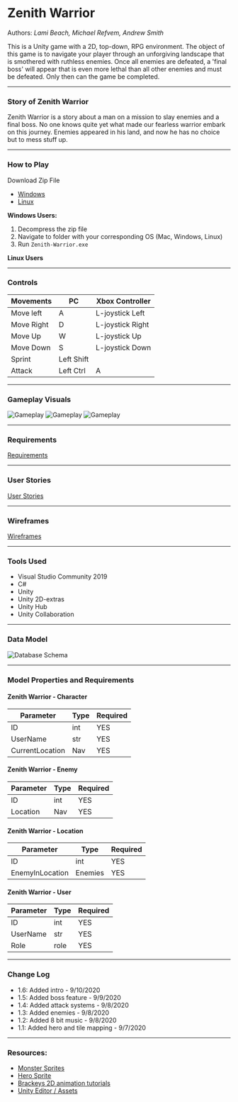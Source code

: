 # Zenith Warrior
Authors: *Lami Beach, Michael Refvem, Andrew Smith*

This is a Unity game with a 2D, top-down, RPG environment. 
The object of this game is to navigate your player through an unforgiving landscape that is smothered with ruthless enemies. 
Once all enemies are defeated, a 'final boss' will appear that is even more lethal than all other enemies and must be defeated. 
Only then can the game be completed. 

---

### Story of Zenith Warrior
Zenith Warrior is a story about a man on a mission to slay enemies and a final boss. No one knows quite yet 
what made our fearless warrior embark on this journey. Enemies appeared in his land, and now he has no choice 
but to mess stuff up.

---

### How to Play

Download Zip File
- [Windows](https://github.com/2D-Devs/Zenith-Warrior/raw/development/Downloads/Windows_x86/Zenith-Warrior.zip)
- [Linux]()

**Windows Users:**
1. Decompress the zip file
2. Navigate to folder with your corresponding OS (Mac, Windows, Linux)
3. Run `Zenith-Warrior.exe`

**Linux Users**

---

### Controls

| Movements | PC | Xbox Controller |
| - | - | - |
| Move left | A | L-joystick Left |
| Move Right | D | L-joystick Right |
| Move Up | W | L-joystick Up |
| Move Down | S | L-joystick Down |
| Sprint | Left Shift | |
| Attack | Left Ctrl | A |

---

### Gameplay Visuals

![Gameplay](Assets/Screenshots/Gameplay-1.jpg)
![Gameplay](Assets/Screenshots/Gameplay-2.jpg)
![Gameplay](Assets/Screenshots/Gameplay-3.jpg)


---

### Requirements

[Requirements](Requirements.md)

---

### User Stories

[User Stories](UserStories.md)

---

### Wireframes

[Wireframes](Wireframes.md)

---

### Tools Used

- Visual Studio Community 2019
- C#
- Unity
- Unity 2D-extras
- Unity Hub
- Unity Collaboration

---

### Data Model
![Database Schema](https://i.imgur.com/BK6IGJr.png)

---
### Model Properties and Requirements

#### Zenith Warrior - Character

| Parameter | Type | Required |
| --- | --- | --- |
| ID  | int | YES |
| UserName | str | YES |
|CurrentLocation| Nav|YES|


#### Zenith Warrior - Enemy

| Parameter | Type | Required |
| --- | --- | --- |
| ID  | int | YES |
|Location| Nav|YES|


#### Zenith Warrior - Location

| Parameter | Type | Required |
| --- | --- | --- |
| ID  | int | YES |
|EnemyInLocation| Enemies|YES|


#### Zenith Warrior - User

| Parameter | Type | Required |
| --- | --- | --- |
| ID  | int | YES |
| UserName | str | YES |
|Role| role |YES|

---

### Change Log
- 1.6: Added intro - 9/10/2020
- 1.5: Added boss feature - 9/9/2020
- 1.4: Added attack systems - 9/8/2020
- 1.3: Added enemies - 9/8/2020
- 1.2: Added 8 bit music - 9/8/2020
- 1.1: Added hero and tile mapping - 9/7/2020

---

### Resources:

- [Monster Sprites](https://ssunlimited.itch.io/20-monstersbeasts)
- [Hero Sprite](https://minim4listph.itch.io/2d-animated-top-down-hero)
- [Brackeys 2D animation tutorials](https://www.youtube.com/watch?v=on9nwbZngyw&list=PLPV2KyIb3jR6TFcFuzI2bB7TMNIIBpKMQ)
- [Unity Editor / Assets](https://unity.com/)



